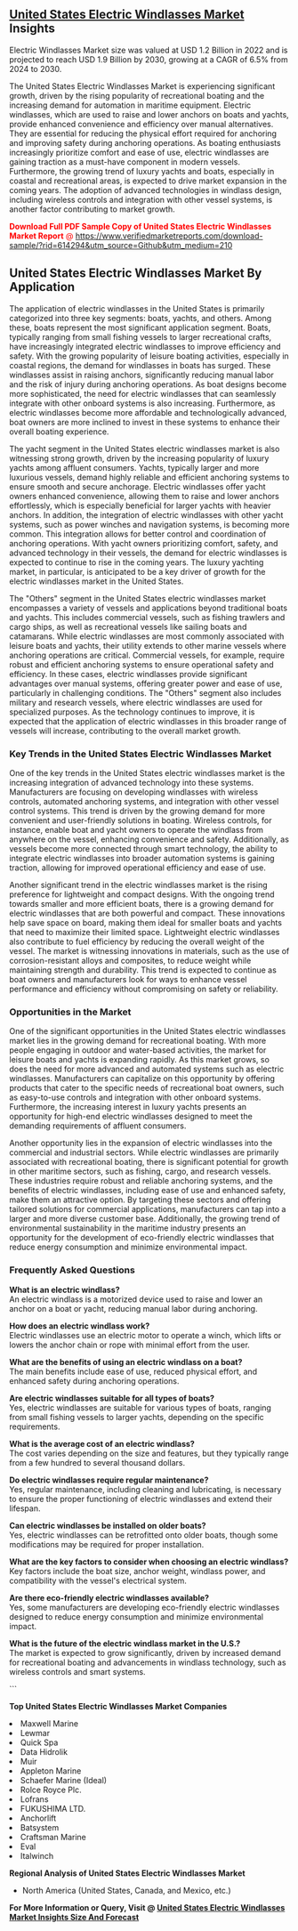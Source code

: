 <h2><a href="https://www.verifiedmarketreports.com/download-sample/?rid=614294&amp;utm_source=Github&amp;utm_medium=210" target="_blank">United States Electric Windlasses Market</a> Insights</h2><p>Electric Windlasses Market size was valued at USD 1.2 Billion in 2022 and is projected to reach USD 1.9 Billion by 2030, growing at a CAGR of 6.5% from 2024 to 2030.</p><p><p>The United States Electric Windlasses Market is experiencing significant growth, driven by the rising popularity of recreational boating and the increasing demand for automation in maritime equipment. Electric windlasses, which are used to raise and lower anchors on boats and yachts, provide enhanced convenience and efficiency over manual alternatives. They are essential for reducing the physical effort required for anchoring and improving safety during anchoring operations. As boating enthusiasts increasingly prioritize comfort and ease of use, electric windlasses are gaining traction as a must-have component in modern vessels. Furthermore, the growing trend of luxury yachts and boats, especially in coastal and recreational areas, is expected to drive market expansion in the coming years. The adoption of advanced technologies in windlass design, including wireless controls and integration with other vessel systems, is another factor contributing to market growth. <p><span class=""><span style="color: #ff0000;"><strong>Download Full PDF Sample Copy of United States Electric Windlasses Market Report</strong> @ </span><a href="https://www.verifiedmarketreports.com/download-sample/?rid=614294&amp;utm_source=Github&amp;utm_medium=210" target="_blank">https://www.verifiedmarketreports.com/download-sample/?rid=614294&amp;utm_source=Github&amp;utm_medium=210</a></span></p></p><h2>United States Electric Windlasses Market By Application</h2><p>The application of electric windlasses in the United States is primarily categorized into three key segments: boats, yachts, and others. Among these, boats represent the most significant application segment. Boats, typically ranging from small fishing vessels to larger recreational crafts, have increasingly integrated electric windlasses to improve efficiency and safety. With the growing popularity of leisure boating activities, especially in coastal regions, the demand for windlasses in boats has surged. These windlasses assist in raising anchors, significantly reducing manual labor and the risk of injury during anchoring operations. As boat designs become more sophisticated, the need for electric windlasses that can seamlessly integrate with other onboard systems is also increasing. Furthermore, as electric windlasses become more affordable and technologically advanced, boat owners are more inclined to invest in these systems to enhance their overall boating experience.<p>The yacht segment in the United States electric windlasses market is also witnessing strong growth, driven by the increasing popularity of luxury yachts among affluent consumers. Yachts, typically larger and more luxurious vessels, demand highly reliable and efficient anchoring systems to ensure smooth and secure anchorage. Electric windlasses offer yacht owners enhanced convenience, allowing them to raise and lower anchors effortlessly, which is especially beneficial for larger yachts with heavier anchors. In addition, the integration of electric windlasses with other yacht systems, such as power winches and navigation systems, is becoming more common. This integration allows for better control and coordination of anchoring operations. With yacht owners prioritizing comfort, safety, and advanced technology in their vessels, the demand for electric windlasses is expected to continue to rise in the coming years. The luxury yachting market, in particular, is anticipated to be a key driver of growth for the electric windlasses market in the United States.<p>The "Others" segment in the United States electric windlasses market encompasses a variety of vessels and applications beyond traditional boats and yachts. This includes commercial vessels, such as fishing trawlers and cargo ships, as well as recreational vessels like sailing boats and catamarans. While electric windlasses are most commonly associated with leisure boats and yachts, their utility extends to other marine vessels where anchoring operations are critical. Commercial vessels, for example, require robust and efficient anchoring systems to ensure operational safety and efficiency. In these cases, electric windlasses provide significant advantages over manual systems, offering greater power and ease of use, particularly in challenging conditions. The "Others" segment also includes military and research vessels, where electric windlasses are used for specialized purposes. As the technology continues to improve, it is expected that the application of electric windlasses in this broader range of vessels will increase, contributing to the overall market growth.<h3>Key Trends in the United States Electric Windlasses Market</h3><p>One of the key trends in the United States electric windlasses market is the increasing integration of advanced technology into these systems. Manufacturers are focusing on developing windlasses with wireless controls, automated anchoring systems, and integration with other vessel control systems. This trend is driven by the growing demand for more convenient and user-friendly solutions in boating. Wireless controls, for instance, enable boat and yacht owners to operate the windlass from anywhere on the vessel, enhancing convenience and safety. Additionally, as vessels become more connected through smart technology, the ability to integrate electric windlasses into broader automation systems is gaining traction, allowing for improved operational efficiency and ease of use.<p>Another significant trend in the electric windlasses market is the rising preference for lightweight and compact designs. With the ongoing trend towards smaller and more efficient boats, there is a growing demand for electric windlasses that are both powerful and compact. These innovations help save space on board, making them ideal for smaller boats and yachts that need to maximize their limited space. Lightweight electric windlasses also contribute to fuel efficiency by reducing the overall weight of the vessel. The market is witnessing innovations in materials, such as the use of corrosion-resistant alloys and composites, to reduce weight while maintaining strength and durability. This trend is expected to continue as boat owners and manufacturers look for ways to enhance vessel performance and efficiency without compromising on safety or reliability.<h3>Opportunities in the Market</h3><p>One of the significant opportunities in the United States electric windlasses market lies in the growing demand for recreational boating. With more people engaging in outdoor and water-based activities, the market for leisure boats and yachts is expanding rapidly. As this market grows, so does the need for more advanced and automated systems such as electric windlasses. Manufacturers can capitalize on this opportunity by offering products that cater to the specific needs of recreational boat owners, such as easy-to-use controls and integration with other onboard systems. Furthermore, the increasing interest in luxury yachts presents an opportunity for high-end electric windlasses designed to meet the demanding requirements of affluent consumers.<p>Another opportunity lies in the expansion of electric windlasses into the commercial and industrial sectors. While electric windlasses are primarily associated with recreational boating, there is significant potential for growth in other maritime sectors, such as fishing, cargo, and research vessels. These industries require robust and reliable anchoring systems, and the benefits of electric windlasses, including ease of use and enhanced safety, make them an attractive option. By targeting these sectors and offering tailored solutions for commercial applications, manufacturers can tap into a larger and more diverse customer base. Additionally, the growing trend of environmental sustainability in the maritime industry presents an opportunity for the development of eco-friendly electric windlasses that reduce energy consumption and minimize environmental impact.<h3>Frequently Asked Questions</h3><p><strong>What is an electric windlass?</strong> <br> An electric windlass is a motorized device used to raise and lower an anchor on a boat or yacht, reducing manual labor during anchoring.</p><p><strong>How does an electric windlass work?</strong> <br> Electric windlasses use an electric motor to operate a winch, which lifts or lowers the anchor chain or rope with minimal effort from the user.</p><p><strong>What are the benefits of using an electric windlass on a boat?</strong> <br> The main benefits include ease of use, reduced physical effort, and enhanced safety during anchoring operations.</p><p><strong>Are electric windlasses suitable for all types of boats?</strong> <br> Yes, electric windlasses are suitable for various types of boats, ranging from small fishing vessels to larger yachts, depending on the specific requirements.</p><p><strong>What is the average cost of an electric windlass?</strong> <br> The cost varies depending on the size and features, but they typically range from a few hundred to several thousand dollars.</p><p><strong>Do electric windlasses require regular maintenance?</strong> <br> Yes, regular maintenance, including cleaning and lubricating, is necessary to ensure the proper functioning of electric windlasses and extend their lifespan.</p><p><strong>Can electric windlasses be installed on older boats?</strong> <br> Yes, electric windlasses can be retrofitted onto older boats, though some modifications may be required for proper installation.</p><p><strong>What are the key factors to consider when choosing an electric windlass?</strong> <br> Key factors include the boat size, anchor weight, windlass power, and compatibility with the vessel's electrical system.</p><p><strong>Are there eco-friendly electric windlasses available?</strong> <br> Yes, some manufacturers are developing eco-friendly electric windlasses designed to reduce energy consumption and minimize environmental impact.</p><p><strong>What is the future of the electric windlass market in the U.S.?</strong> <br> The market is expected to grow significantly, driven by increased demand for recreational boating and advancements in windlass technology, such as wireless controls and smart systems.</p>```</p><p><strong>Top United States Electric Windlasses Market Companies</strong></p><div data-test-id=""><p><li>Maxwell Marine</li><li> Lewmar</li><li> Quick Spa</li><li> Data Hidrolik</li><li> Muir</li><li> Appleton Marine</li><li> Schaefer Marine (Ideal)</li><li> Rolce Royce Plc.</li><li> Lofrans</li><li> FUKUSHIMA LTD.</li><li> Anchorlift</li><li> Batsystem</li><li> Craftsman Marine</li><li> Eval</li><li> Italwinch</li></p><div><strong>Regional Analysis of&nbsp;United States Electric Windlasses Market</strong></div><ul><li dir="ltr"><p dir="ltr">North America&nbsp;(United States, Canada, and Mexico, etc.)</p></li></ul><p><strong>For More Information or Query, Visit @&nbsp;</strong><strong><a href="https://www.verifiedmarketreports.com/product/electric-windlasses-market/?utm_source=Github&amp;utm_medium=210" target="_blank">United States Electric Windlasses Market Insights Size And Forecast</a></strong></p></div>
